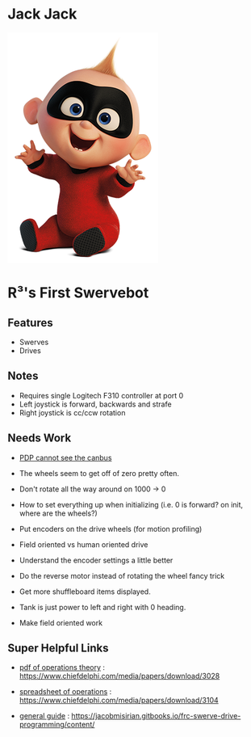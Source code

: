 # Jack Jack

![The Jack Jack of Parr](misc/Jack-Jack.png)

# R&#179;'s First Swervebot

## Features

- Swerves
- Drives

## Notes

- Requires single Logitech F310 controller at port 0
- Left joystick is forward, backwards and strafe
- Right joystick is cc/ccw rotation

## Needs Work

- [PDP cannot see the canbus](http://www.ctr-electronics.com/downloads/pdf/PDP%20User's%20Guide.pdf)
- The wheels seem to get off of zero pretty often.
- Don't rotate all the way around on 1000 -> 0
- How to set everything up when initializing (i.e. 0 is forward? on init, where are the wheels?)
- Put encoders on the drive wheels (for motion profiling)
- Field oriented vs human oriented drive
- Understand the encoder settings a little better
- Do the reverse motor instead of rotating the wheel fancy trick
- Get more shuffleboard items displayed.
- Tank is just power to left and right with 0 heading.

- Make field oriented work


## Super Helpful Links

- [pdf of operations theory](https://www.chiefdelphi.com/media/papers/download/3028) : https://www.chiefdelphi.com/media/papers/download/3028

- [spreadsheet of operations](https://www.chiefdelphi.com/media/papers/download/3104) : https://www.chiefdelphi.com/media/papers/download/3104

- [general guide](https://jacobmisirian.gitbooks.io/frc-swerve-drive-programming/content/) : https://jacobmisirian.gitbooks.io/frc-swerve-drive-programming/content/
